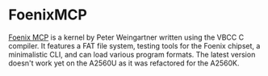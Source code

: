 # FoenixMCP

[Foenix MCP](https://github.com/pweingar/FoenixMCP) is a kernel by Peter Weingartner written using the VBCC C compiler. It features a FAT file system, testing tools for the Foenix chipset, a minimalistic CLI, and can load various program formats. The latest version doesn't work yet on the A2560U as it was refactored for the A2560K.